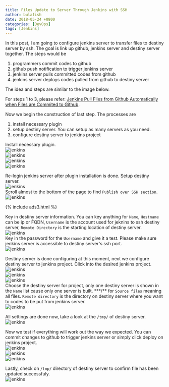```yaml
---
title: Files Update to Server Through Jenkins with SSH
author: bulafish
date: 2018-05-24 +0800
categories: [DevOps]
tags: [Jenkins]
---
```


In this post, I am going to configure jenkins server to transfer files to destiny server by ssh.  The goal is link up github, jenkins server and destiny server together.  The steps would be
1. programmers commit codes to github
2. github push notification to trigger jenkins server
3. jenkins server pulls committed codes from github
4. jenkins server deploys codes pulled from github to destiny server

The idea and steps are similar to the image below.  

For steps 1 to 3, please refer: [Jenkins Pull Files from Github Automatically when Files are Commited to Github](https://www.bulafish.com/devops/2018/05/23/auto-pull-files-from-github-to-jenkins-when-commited-to-github/).

Now we begin the construction of last step.  The processes are
1. install necessary plugin
2. setup destiny server.  You can setup as many servers as you need.
3. configure destiny server to jenkins project

Install necessary plugin.  
![jenkins](/assets/img/2018052401.png)  
![jenkins](/assets/img/2018052402.png)  
![jenkins](/assets/img/2018052403.png)  
![jenkins](/assets/img/2018052404.png)  

Re-login jenkins server after plugin installation is done.  Setup destiny server.  
![jenkins](/assets/img/2018052405.png)  
Scroll almost to the bottom of the page to find `Publish over SSH section`.  
![jenkins](/assets/img/2018052406.png)

{% include ads3.html %}

Key in destiny server information.  You can key anything for `Name`, `Hostname` can be ip or FQDN, `Username` is the account used for jeknins to ssh destiny server, `Remote Directory` is the starting location of destiny server.  
![jenkins](/assets/img/2018052418.png)  
Key in the password for the `Username` and give it a test.  Please make sure jenkins server is accessible to destiny server's ssh port.  
![jenkins](/assets/img/2018052408.png)  

Destiny server is done configuring at this moment, next we configure destiny server to jenkins project.  Click into the desired jenkins project.  
![jenkins](/assets/img/2018052409.png)  
![jenkins](/assets/img/2018052410.png)  
![jenkins](/assets/img/2018052411.png)  
Choose the destiny server for project, only one destiny server is shown in the `Name` list cause only one server is built.  \***/*\* for `Source files` meaning all files.  `Remote directory` is the directory on destiny server where you want to codes to be put from jenkins server.  
![jenkins](/assets/img/2018052419.png)  

All settings are done now, take a look at the `/tmp/` of destiny server.  
![jenkins](/assets/img/2018052414.png)

Now we test if everything will work out the way we expected.  You can commit changes to github to trigger jenkins server or simply click deploy on jenkins project.  
![jenkins](/assets/img/2018052420.png)  
![jenkins](/assets/img/2018052421.png)  
![jenkins](/assets/img/2018052422.png)  

Lastly, check on `/tmp/` directory of destiny server to confirm file has been updated successfuly.  
![jenkins](/assets/img/2018052423.png)
